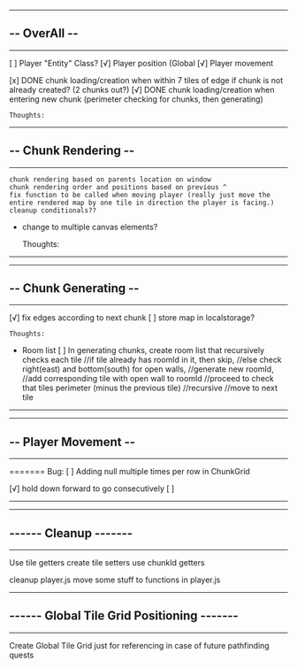 -----------------------------
## -- OverAll --
-----------------------------

[ ] Player "Entity" Class?
[√] Player position (Global
[√] Player movement

[x] DONE chunk loading/creation when within 7 tiles of edge if chunk is not already created? (2 chunks out?)
[√] DONE chunk loading/creation when entering new chunk (perimeter checking for chunks, then generating)

    Thoughts:



------------------------
## -- Chunk Rendering --
------------------------


    chunk rendering based on parents location on window
    chunk rendering order and positions based on previous ^
    fix function to be called when moving player (really just move the entire rendered map by one tile in direction the player is facing.)
    cleanup conditionals??

- change to multiple canvas elements?

  Thoughts:

---

------------------------
## -- Chunk Generating --
------------------------

[√] fix edges according to next chunk
[ ] store map in localstorage?

    Thoughts:

- Room list
  [ ] In generating chunks, create room list that recursively checks each tile
  //if tile already has roomId in it, then skip,
  //else check right(east) and bottom(south) for open walls,
  //generate new roomId,
  //add corresponding tile with open wall to roomId
  //proceed to check that tiles perimeter (minus the previous tile)
  //recursive
  //move to next tile

---

------------------------
## -- Player Movement --
------------------------
=======
    Bug:
[ ] Adding null multiple times per row in ChunkGrid


[√] hold down forward to go consecutively
[ ]

---

------------------------
## ------ Cleanup -------
------------------------


Use tile getters
create tile setters
use chunkId getters

cleanup player.js
move some stuff to functions in player.js


-----------------------------------------------
## ------ Global Tile Grid Positioning -------
------------------------------------------------

Create Global Tile Grid just for referencing in case of future pathfinding quests
